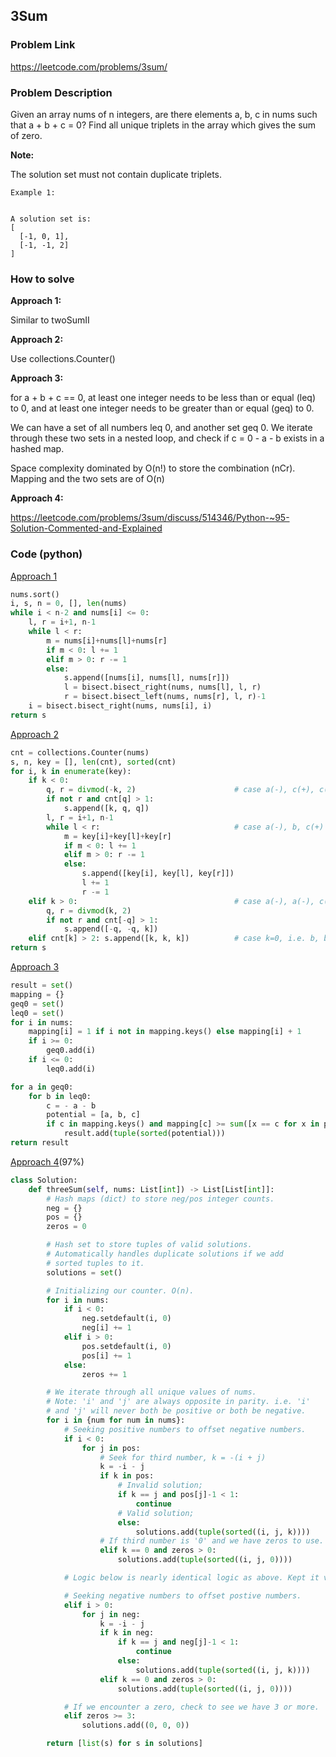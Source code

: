 ## 3Sum

### Problem Link

https://leetcode.com/problems/3sum/

### Problem Description 

Given an array nums of n integers, are there elements a, b, c in nums such that a + b + c = 0? Find all unique triplets in the array which gives the sum of zero.

**Note:**

The solution set must not contain duplicate triplets.

```
Example 1: 


A solution set is:
[
  [-1, 0, 1],
  [-1, -1, 2]
]

```


### How to solve 

**Approach 1:** 

Similar to twoSumII 

**Approach 2:** 

Use collections.Counter()

**Approach 3:** 

for a + b + c == 0, at least one integer needs to be less than or equal (leq) to 0, and at least one integer needs to be greater than or equal (geq) to 0.

We can have a set of all numbers leq 0, and another set geq 0. We iterate through these two sets in a nested loop, and check if c = 0 - a - b exists in a hashed map.

Space complexity dominated by O(n!) to store the combination (nCr). Mapping and the two sets are of O(n)

**Approach 4:** 

https://leetcode.com/problems/3sum/discuss/514346/Python-~95-Solution-Commented-and-Explained

### Code (python)

[Approach 1](https://github.com/yanray/leetcode/blob/master/medium/0015_3Sum/0015_3Sum1.py)

```python
nums.sort()
i, s, n = 0, [], len(nums)
while i < n-2 and nums[i] <= 0:
    l, r = i+1, n-1
    while l < r:
        m = nums[i]+nums[l]+nums[r]
        if m < 0: l += 1
        elif m > 0: r -= 1
        else:
            s.append([nums[i], nums[l], nums[r]])
            l = bisect.bisect_right(nums, nums[l], l, r)
            r = bisect.bisect_left(nums, nums[r], l, r)-1
    i = bisect.bisect_right(nums, nums[i], i)
return s
```

[Approach 2](https://github.com/yanray/leetcode/blob/master/medium/0015_3Sum/0015_3Sum2.py)

```python
cnt = collections.Counter(nums)
s, n, key = [], len(cnt), sorted(cnt)
for i, k in enumerate(key):
    if k < 0:
        q, r = divmod(-k, 2)                      # case a(-), c(+), c(+)
        if not r and cnt[q] > 1:
            s.append([k, q, q])
        l, r = i+1, n-1
        while l < r:                              # case a(-), b, c(+)
            m = key[i]+key[l]+key[r]
            if m < 0: l += 1
            elif m > 0: r -= 1
            else: 
                s.append([key[i], key[l], key[r]])
                l += 1
                r -= 1
    elif k > 0:                                   # case a(-), a(-), c(+)
        q, r = divmod(k, 2)
        if not r and cnt[-q] > 1:
            s.append([-q, -q, k])
    elif cnt[k] > 2: s.append([k, k, k])          # case k=0, i.e. b, b, b
return s
```


[Approach 3](https://github.com/yanray/leetcode/blob/master/medium/0015_3Sum/0015_3Sum3.py)

```python
result = set()
mapping = {}
geq0 = set()
leq0 = set()
for i in nums:
    mapping[i] = 1 if i not in mapping.keys() else mapping[i] + 1
    if i >= 0:
        geq0.add(i)
    if i <= 0:
        leq0.add(i)

for a in geq0:
    for b in leq0:
        c = - a - b
        potential = [a, b, c]
        if c in mapping.keys() and mapping[c] >= sum([x == c for x in potential]):
            result.add(tuple(sorted(potential)))
return result
```

[Approach 4](https://github.com/yanray/leetcode/blob/master/medium/0015_3Sum/0015_3Sum4.py)(97%)

```python
class Solution:
    def threeSum(self, nums: List[int]) -> List[List[int]]:
        # Hash maps (dict) to store neg/pos integer counts.
        neg = {}
        pos = {}
        zeros = 0

        # Hash set to store tuples of valid solutions.
        # Automatically handles duplicate solutions if we add
        # sorted tuples to it.
        solutions = set()

        # Initializing our counter. O(n).
        for i in nums:
            if i < 0:
                neg.setdefault(i, 0)
                neg[i] += 1
            elif i > 0:
                pos.setdefault(i, 0)
                pos[i] += 1
            else:
                zeros += 1

        # We iterate through all unique values of nums.
        # Note: 'i' and 'j' are always opposite in parity. i.e. 'i'
        # and 'j' will never both be positive or both be negative.
        for i in {num for num in nums}:
            # Seeking positive numbers to offset negative numbers.
            if i < 0:
                for j in pos:
                    # Seek for third number, k = -(i + j) 
                    k = -i - j
                    if k in pos:
                        # Invalid solution;
                        if k == j and pos[j]-1 < 1:
                            continue
                        # Valid solution;
                        else:
                            solutions.add(tuple(sorted((i, j, k))))
                    # If third number is '0' and we have zeros to use.
                    elif k == 0 and zeros > 0:
                        solutions.add(tuple(sorted((i, j, 0))))

            # Logic below is nearly identical logic as above. Kept it verbose for readibility.

            # Seeking negative numbers to offset postive numbers.
            elif i > 0:
                for j in neg:
                    k = -i - j
                    if k in neg:
                        if k == j and neg[j]-1 < 1:
                            continue
                        else:
                            solutions.add(tuple(sorted((i, j, k))))
                    elif k == 0 and zeros > 0:
                        solutions.add(tuple(sorted((i, j, 0))))

            # If we encounter a zero, check to see we have 3 or more.
            elif zeros >= 3:
                solutions.add((0, 0, 0))

        return [list(s) for s in solutions]
```
